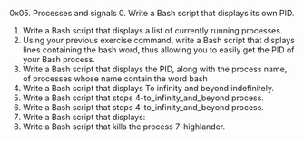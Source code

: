 0x05. Processes and signals
0.	Write a Bash script that displays its own PID.
1.	Write a Bash script that displays a list of currently running processes.
2.	Using your previous exercise command, write a Bash script that displays lines containing the bash word, thus allowing you to easily get the PID of your Bash process.
3.	Write a Bash script that displays the PID, along with the process name, of processes whose name contain the word bash
4.	Write a Bash script that displays To infinity and beyond indefinitely.
5.	Write a Bash script that stops 4-to_infinity_and_beyond process.
6.	Write a Bash script that stops 4-to_infinity_and_beyond process.
7.	Write a Bash script that displays:
8.	Write a Bash script that kills the process 7-highlander.
